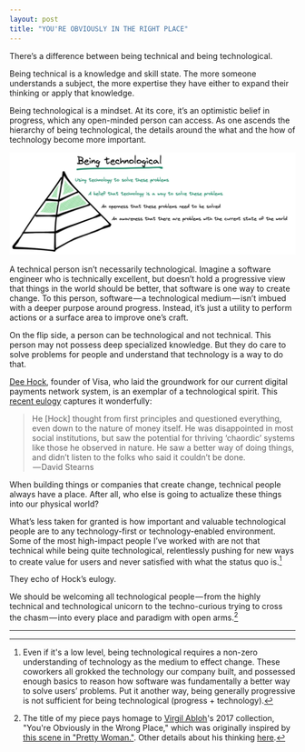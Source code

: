 ```yaml
---
layout: post
title: "YOU'RE OBVIOUSLY IN THE RIGHT PLACE"
---
```


There’s a difference between being technical and being technological.

Being technical is a knowledge and skill state. The more someone understands a subject, the more expertise they have either to expand their thinking or apply that knowledge.

Being technological is a mindset. At its core, it’s an optimistic belief in progress, which any open-minded person can access. As one ascends the hierarchy of being technological, the details around the what and the how of technology become more important.

<img src="/assets/images/technological pyramid.jpg">

A technical person isn’t necessarily technological. Imagine a software engineer who is technically excellent, but doesn’t hold a progressive view that things in the world should be better, that software is one way to create change. To this person, software — a technological medium — isn’t imbued with a deeper purpose around progress. Instead, it’s just a utility to perform actions or a surface area to improve one’s craft.

On the flip side, a person can be technological and not technical. This person may not possess deep specialized knowledge. But they do care to solve problems for people and understand that technology is a way to do that.

[Dee Hock](https://en.wikipedia.org/wiki/Dee_Hock), founder of Visa, who laid the groundwork for our current digital payments network system, is an exemplar of a technological spirit. This [recent eulogy](https://twitter.com/patrickc/status/1550546772023357441) captures it wonderfully:

> He [Hock] thought from first principles and questioned everything, even down to the nature of money itself. He was disappointed in most social institutions, but saw the potential for thriving ‘chaordic’ systems like those he observed in nature. He saw a better way of doing things, and didn’t listen to the folks who said it couldn’t be done.  
>  — David Stearns

When building things or companies that create change, technical people always have a place. After all, who else is going to actualize these things into our physical world?

What’s less taken for granted is how important and valuable technological people are to any technology-first or technology-enabled environment. Some of the most high-impact people I’ve worked with are not that technical while being quite technological, relentlessly pushing for new ways to create value for users and never satisfied with what the status quo is.[^1]

They echo of Hock’s eulogy.

We should be welcoming all technological people — from the highly technical and technological unicorn to the techno-curious trying to cross the chasm — into every place and paradigm with open arms.[^2]


---
  
[^1]:  Even if it's a low level, being technological requires a non-zero understanding of technology as the medium to effect change.  These coworkers all grokked the technology our company built, and possessed enough basics to reason how software was fundamentally a better way to solve users’ problems. Put it another way, being generally progressive is not sufficient for being technological (progress + technology). 

[^2]: The title of my piece pays homage to [Virgil Abloh](https://en.wikipedia.org/wiki/Virgil_Abloh)'s 2017 collection, "You're Obviously in the Wrong Place," which was originally inspired by [this scene in "Pretty Woman."](https://www.youtube.com/watch?v=VxcU4q6KLyA).   Other details about his thinking [here](https://www.wbur.org/news/2021/07/01/ica-virgil-abloh-figures-of-speech).

